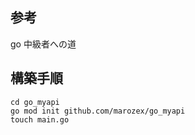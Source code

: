 ## 参考

go 中級者への道

## 構築手順

```
cd go_myapi
go mod init github.com/marozex/go_myapi
touch main.go
```
